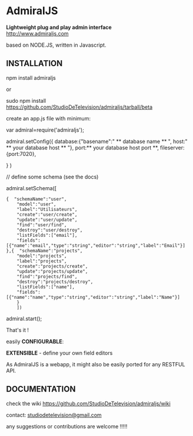 AdmiralJS
===========
**Lightweight plug and play admin interface**  
http://www.admiraljs.com

based on NODE.JS, written in Javascript.

## INSTALLATION


npm install admiraljs

or

sudo npm install https://github.com/StudioDeTelevision/admiraljs/tarball/beta

create an app.js file with minimum:

var admiral=require('admiraljs');

admiral.setConfig({
	database:{"basename":" ** database name ** ",
	host:" ** your database host ** "},
	port:** your database host port **,
fileserver:{port:7020},

}
)

// define some schema (see the docs)

admiral.setSchema([

	{  "schemaName":"user",
	    "model":"user",
		"label":"Utilisateurs",
		"create":"user/create",
		"update":"user/update",
		"find":"user/find",
		"destroy":"user/destroy",
		"listFields":["email"],
		"fields":[{"name":"email","type":"string","editor":"string","label":"Email"}]
	},{  "schemaName":"projects",
		"model":"projects",
		"label":"projects",
		"create":"projects/create",
		"update":"projects/update",
		"find":"projects/find",
		"destroy":"projects/destroy",
		"listFields":["name"],
		"fields":[{"name":"name","type":"string","editor":"string","label":"Name"}]
		}
		])

admiral.start();

That's it !

easily **CONFIGURABLE**:  
  
**EXTENSIBLE** - define your own field editors  

As AdmiralJS is a webapp, it might also be easily ported for any RESTFUL API.


## DOCUMENTATION
check the wiki
https://github.com/StudioDeTelevision/admiraljs/wiki

contact: studiodetelevision@gmail.com  

any suggestions or contributions are welcome !!!!!   
